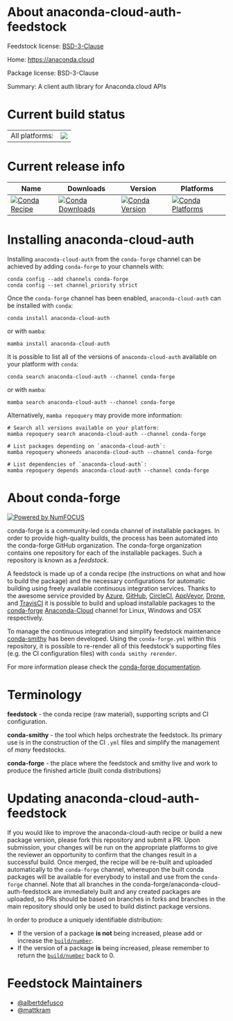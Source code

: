 About anaconda-cloud-auth-feedstock
===================================

Feedstock license: [BSD-3-Clause](https://github.com/conda-forge/anaconda-cloud-auth-feedstock/blob/main/LICENSE.txt)

Home: https://anaconda.cloud

Package license: BSD-3-Clause

Summary: A client auth library for Anaconda.cloud APIs

Current build status
====================


<table><tr><td>All platforms:</td>
    <td>
      <a href="https://dev.azure.com/conda-forge/feedstock-builds/_build/latest?definitionId=20118&branchName=main">
        <img src="https://dev.azure.com/conda-forge/feedstock-builds/_apis/build/status/anaconda-cloud-auth-feedstock?branchName=main">
      </a>
    </td>
  </tr>
</table>

Current release info
====================

| Name | Downloads | Version | Platforms |
| --- | --- | --- | --- |
| [![Conda Recipe](https://img.shields.io/badge/recipe-anaconda--cloud--auth-green.svg)](https://anaconda.org/conda-forge/anaconda-cloud-auth) | [![Conda Downloads](https://img.shields.io/conda/dn/conda-forge/anaconda-cloud-auth.svg)](https://anaconda.org/conda-forge/anaconda-cloud-auth) | [![Conda Version](https://img.shields.io/conda/vn/conda-forge/anaconda-cloud-auth.svg)](https://anaconda.org/conda-forge/anaconda-cloud-auth) | [![Conda Platforms](https://img.shields.io/conda/pn/conda-forge/anaconda-cloud-auth.svg)](https://anaconda.org/conda-forge/anaconda-cloud-auth) |

Installing anaconda-cloud-auth
==============================

Installing `anaconda-cloud-auth` from the `conda-forge` channel can be achieved by adding `conda-forge` to your channels with:

```
conda config --add channels conda-forge
conda config --set channel_priority strict
```

Once the `conda-forge` channel has been enabled, `anaconda-cloud-auth` can be installed with `conda`:

```
conda install anaconda-cloud-auth
```

or with `mamba`:

```
mamba install anaconda-cloud-auth
```

It is possible to list all of the versions of `anaconda-cloud-auth` available on your platform with `conda`:

```
conda search anaconda-cloud-auth --channel conda-forge
```

or with `mamba`:

```
mamba search anaconda-cloud-auth --channel conda-forge
```

Alternatively, `mamba repoquery` may provide more information:

```
# Search all versions available on your platform:
mamba repoquery search anaconda-cloud-auth --channel conda-forge

# List packages depending on `anaconda-cloud-auth`:
mamba repoquery whoneeds anaconda-cloud-auth --channel conda-forge

# List dependencies of `anaconda-cloud-auth`:
mamba repoquery depends anaconda-cloud-auth --channel conda-forge
```


About conda-forge
=================

[![Powered by
NumFOCUS](https://img.shields.io/badge/powered%20by-NumFOCUS-orange.svg?style=flat&colorA=E1523D&colorB=007D8A)](https://numfocus.org)

conda-forge is a community-led conda channel of installable packages.
In order to provide high-quality builds, the process has been automated into the
conda-forge GitHub organization. The conda-forge organization contains one repository
for each of the installable packages. Such a repository is known as a *feedstock*.

A feedstock is made up of a conda recipe (the instructions on what and how to build
the package) and the necessary configurations for automatic building using freely
available continuous integration services. Thanks to the awesome service provided by
[Azure](https://azure.microsoft.com/en-us/services/devops/), [GitHub](https://github.com/),
[CircleCI](https://circleci.com/), [AppVeyor](https://www.appveyor.com/),
[Drone](https://cloud.drone.io/welcome), and [TravisCI](https://travis-ci.com/)
it is possible to build and upload installable packages to the
[conda-forge](https://anaconda.org/conda-forge) [Anaconda-Cloud](https://anaconda.org/)
channel for Linux, Windows and OSX respectively.

To manage the continuous integration and simplify feedstock maintenance
[conda-smithy](https://github.com/conda-forge/conda-smithy) has been developed.
Using the ``conda-forge.yml`` within this repository, it is possible to re-render all of
this feedstock's supporting files (e.g. the CI configuration files) with ``conda smithy rerender``.

For more information please check the [conda-forge documentation](https://conda-forge.org/docs/).

Terminology
===========

**feedstock** - the conda recipe (raw material), supporting scripts and CI configuration.

**conda-smithy** - the tool which helps orchestrate the feedstock.
                   Its primary use is in the construction of the CI ``.yml`` files
                   and simplify the management of *many* feedstocks.

**conda-forge** - the place where the feedstock and smithy live and work to
                  produce the finished article (built conda distributions)


Updating anaconda-cloud-auth-feedstock
======================================

If you would like to improve the anaconda-cloud-auth recipe or build a new
package version, please fork this repository and submit a PR. Upon submission,
your changes will be run on the appropriate platforms to give the reviewer an
opportunity to confirm that the changes result in a successful build. Once
merged, the recipe will be re-built and uploaded automatically to the
`conda-forge` channel, whereupon the built conda packages will be available for
everybody to install and use from the `conda-forge` channel.
Note that all branches in the conda-forge/anaconda-cloud-auth-feedstock are
immediately built and any created packages are uploaded, so PRs should be based
on branches in forks and branches in the main repository should only be used to
build distinct package versions.

In order to produce a uniquely identifiable distribution:
 * If the version of a package **is not** being increased, please add or increase
   the [``build/number``](https://docs.conda.io/projects/conda-build/en/latest/resources/define-metadata.html#build-number-and-string).
 * If the version of a package **is** being increased, please remember to return
   the [``build/number``](https://docs.conda.io/projects/conda-build/en/latest/resources/define-metadata.html#build-number-and-string)
   back to 0.

Feedstock Maintainers
=====================

* [@albertdefusco](https://github.com/albertdefusco/)
* [@mattkram](https://github.com/mattkram/)

